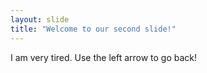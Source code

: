 ```yaml
---
layout: slide
title: "Welcome to our second slide!"
---
```

I am very tired. 
Use the left arrow to go back!
